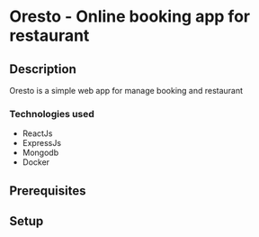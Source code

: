 # Oresto - Online booking app for restaurant

## Description

Oresto is a simple web app for manage booking and restaurant

### Technologies used

- ReactJs
- ExpressJs
- Mongodb
- Docker

## Prerequisites

## Setup
